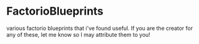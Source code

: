 # FactorioBlueprints
various factorio blueprints that i've found useful. If you are the creator for any of these, let me know so I may attribute them to you!
